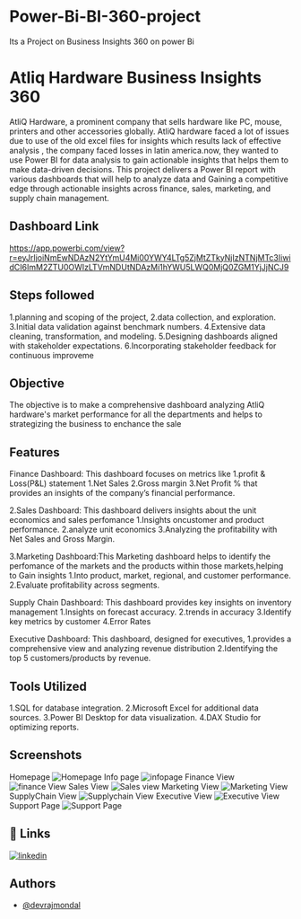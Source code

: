 # Power-Bi-BI-360-project
Its a Project on Business Insights 360 on power Bi

# Atliq Hardware Business Insights 360
AtliQ Hardware, a prominent company that sells hardware like PC, mouse, printers and other accessories globally.
AtliQ hardware faced a lot of issues due to use of the old excel files for insights which results lack of effective analysis ,
the company faced losses in latin america.now, they wanted to use Power BI for data analysis to gain actionable insights that helps them to make data-driven decisions.
This project delivers a Power BI report with various dashboards that will help to analyze data and 
 Gaining a competitive edge through actionable insights across finance, 
sales, marketing, and supply chain management.





## Dashboard Link
https://app.powerbi.com/view?r=eyJrIjoiNmEwNDAzN2YtYmU4Mi00YWY4LTg5ZjMtZTkyNjIzNTNjMTc3IiwidCI6ImM2ZTU0OWIzLTVmNDUtNDAzMi1hYWU5LWQ0MjQ0ZGM1YjJjNCJ9
## Steps followed
 1.planning and scoping of the project, 
2.data collection, and exploration.
3.Initial data validation against benchmark numbers.
4.Extensive data cleaning, transformation, and modeling.
5.Designing dashboards aligned with stakeholder expectations.
6.Incorporating stakeholder feedback for continuous improveme
## Objective
The objective is to make a comprehensive dashboard analyzing AtliQ hardware's market performance for all the departments and helps to strategizing the business to enchance the sale
## Features

Finance Dashboard: This dashboard focuses on metrics like
1.profit & Loss(P&L) statement
1.Net Sales
2.Gross margin
3.Net Profit %
that provides an insights of the company’s financial performance.
 
2.Sales Dashboard: This dashboard delivers insights about the unit economics and sales perfomance
1.Insights oncustomer and product performance.
2.analyze unit economics
3.Analyzing the profitability with Net Sales and Gross Margin.

3.Marketing Dashboard:This Marketing  dashboard helps to identify the perfomance of the  markets and the products within those markets,helping to
Gain insights
1.Into product, market, regional, and customer performance.
2.Evaluate profitability across segments.
 
Supply Chain Dashboard:
This dashboard provides key insights on inventory management
1.Insights on forecast accuracy.
2.trends in accuracy 
3.Identify key metrics by customer 
4.Error Rates

Executive Dashboard: This dashboard, designed for executives,
1.provides a comprehensive view and analyzing revenue distribution 
2.Identifying the top 5 customers/products by revenue.
## Tools Utilized
1.SQL for database integration.
2.Microsoft Excel for additional data sources.
3.Power BI Desktop for data visualization.
4.DAX Studio for optimizing reports.

## Screenshots
Homepage
![Homepage](https://github.com/devraj-mondal/Powerbi-Business-Insights-360-Project/assets/64974135/1b91b0f4-0d21-4f41-9640-fb89192b60d7)
Info page
![infopage](https://github.com/devraj-mondal/Powerbi-Business-Insights-360-Project/assets/64974135/74305ed8-5e78-4b4a-a1be-1d756c68bbcb)
Finance View
![finance View](https://github.com/devraj-mondal/Powerbi-Business-Insights-360-Project/assets/64974135/44cfc45c-18dc-4053-bfb8-62bea0150425)
Sales View
![Sales view](https://github.com/user-attachments/assets/8b8efc2c-4a89-431b-b664-246748007397)
Marketing View
![Marketing View](https://github.com/user-attachments/assets/26af1937-6c2b-4015-b3e0-79643f7d2165)
SupplyChain View
![Supplychain View](https://github.com/user-attachments/assets/e48e2533-9b13-4545-a03d-2d83cdaa5e0e)
Executive View
![Executive View](https://github.com/user-attachments/assets/b63b3dce-a277-40d4-a0fe-3f1087f2c816)
Support Page
![Support Page](https://github.com/devraj-mondal/Powerbi-Business-Insights-360-Project/assets/64974135/765e64da-ece7-4dcd-92a4-19eed7fdaa8e)


## 🔗 Links

[![linkedin](https://img.shields.io/badge/linkedin-0A66C2?style=for-the-badge&logo=linkedin&logoColor=white)](https://www.linkedin.com/in/devrajmondal5/)

## Authors

- [@devrajmondal](https://github.com/devraj-mondal)


